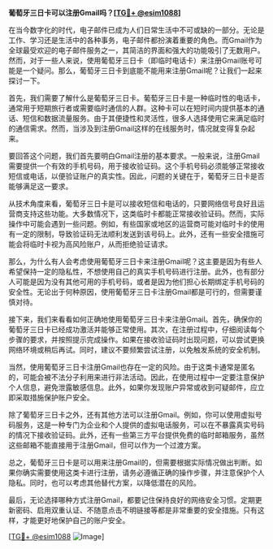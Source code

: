 **葡萄牙三日卡可以注册Gmail吗？[[TG💪+ @esim1088](https://t.me/s/esim1088)]**

在当今数字化的时代，电子邮件已成为人们日常生活中不可或缺的一部分。无论是工作、学习还是生活中的各种事务，电子邮件都扮演着重要的角色。而Gmail作为全球最受欢迎的电子邮件服务之一，其简洁的界面和强大的功能吸引了无数用户。然而，对于一些人来说，使用葡萄牙三日卡（即临时电话卡）来注册Gmail账号可能是一个疑问。那么，葡萄牙三日卡到底能不能用来注册Gmail呢？让我们一起来探讨一下。

首先，我们需要了解什么是葡萄牙三日卡。葡萄牙三日卡是一种临时性的电话卡，通常用于短期旅行者或需要临时通信的人群。这种卡可以在短时间内提供基本的通话、短信和数据流量服务。由于其便捷性和灵活性，很多人选择使用它来满足临时的通信需求。然而，当涉及到注册Gmail这样的在线服务时，情况就变得复杂起来。

要回答这个问题，我们首先要明白Gmail注册的基本要求。一般来说，注册Gmail需要提供一个有效的手机号码，用于接收验证码。这个手机号码必须能够正常接收短信或电话，以便验证账户的真实性。因此，问题的关键在于，葡萄牙三日卡是否能够满足这一要求。

从技术角度来看，葡萄牙三日卡是可以接收短信和电话的，只要网络信号良好且运营商支持这些功能。大多数情况下，这类临时卡都能正常接收验证码。然而，实际操作中可能会遇到一些问题。例如，有些国家或地区的运营商可能对临时卡的使用有一定的限制，导致验证码无法顺利发送到该号码上。此外，还有一些安全措施可能会将临时卡视为高风险账户，从而拒绝验证请求。

那么，为什么有人会考虑使用葡萄牙三日卡来注册Gmail呢？这主要是因为有些人希望保持一定的隐私性，不想使用自己的真实手机号码进行注册。此外，也有部分人可能是因为没有其他可用的手机号码，或者是因为他们担心长期绑定手机号码的安全性。无论出于何种原因，使用葡萄牙三日卡注册Gmail都是可行的，但需要谨慎对待。

接下来，我们来看看如何正确地使用葡萄牙三日卡来注册Gmail。首先，确保你的葡萄牙三日卡已经成功激活并能够正常使用。其次，在注册过程中，仔细阅读每个步骤的要求，并按照提示完成操作。如果在接收验证码时出现问题，可以尝试更换网络环境或稍后再试。同时，建议不要频繁尝试注册，以免触发系统的安全机制。

当然，使用葡萄牙三日卡注册Gmail也存在一定的风险。由于这类卡通常是匿名的，可能会被不法分子利用来进行非法活动。因此，在使用过程中一定要注意保护个人信息，避免泄露敏感信息。此外，如果你发现账户异常或收到可疑邮件，应立即采取措施保护账户安全。

除了葡萄牙三日卡之外，还有其他方法可以注册Gmail。例如，你可以使用虚拟号码服务，这是一种专门为企业和个人提供的虚拟电话服务，可以在不暴露真实号码的情况下接收验证码。此外，还有一些第三方平台提供免费的临时邮箱服务，虽然这些邮箱不能直接用于注册Gmail，但可以作为一个过渡方案。

总之，葡萄牙三日卡是可以用来注册Gmail的，但需要根据实际情况做出判断。如果你确实需要使用这类卡进行注册，请务必遵循正确的操作步骤，并注意保护个人隐私。同时，也可以考虑其他替代方案，以降低潜在的风险。

最后，无论选择哪种方式注册Gmail，都要记住保持良好的网络安全习惯。定期更新密码、启用双重认证、不随意点击不明链接等都是非常重要的安全措施。只有这样，才能更好地保护自己的账户安全。

[[TG💪+ @esim1088](https://t.me/s/esim1088) ![Image](https://i.postimg.cc/4NQfJmqS/Snipaste-2025-05-13-00-14-12.png)]